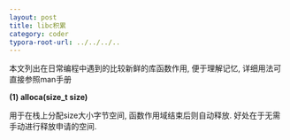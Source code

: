 ```yaml
---
layout: post
title: libc积累
category: coder
typora-root-url: ../../../..
---
```


本文列出在日常编程中遇到的比较新鲜的库函数作用, 便于理解记忆, 详细用法可直接参照man手册



**(1) alloca(size_t size)**

用于在栈上分配size大小字节空间, 函数作用域结束后则自动释放. 好处在于无需手动进行释放申请的空间.




